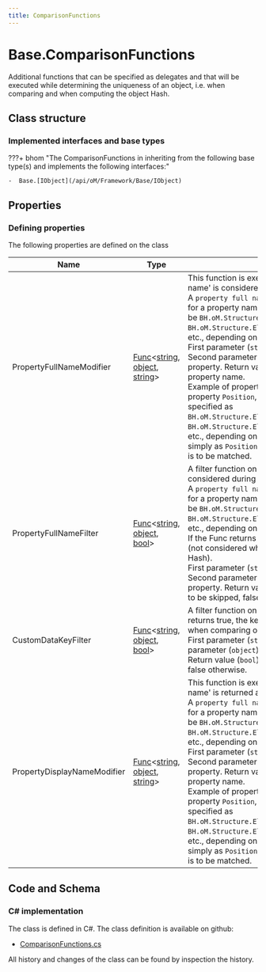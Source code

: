 ```yaml
---
title: ComparisonFunctions
---
```


# Base.ComparisonFunctions

Additional functions that can be specified as delegates and that will be executed while determining the uniqueness of an object, i.e. when comparing and when computing the object Hash.

## Class structure

### Implemented interfaces and base types

???+ bhom "The ComparisonFunctions in inheriting from the following base type(s) and implements the following interfaces:"

    -  Base.[IObject](/api/oM/Framework/Base/IObject)


## Properties



### Defining properties

The following properties are defined on the class

| Name             | Type             | Description      | Quantity         |
|------------------|------------------|------------------|------------------|
| PropertyFullNameModifier | [Func](https://learn.microsoft.com/en-us/dotnet/api/System.Func-3?view=netstandard-2.0)&lt;[string](https://learn.microsoft.com/en-us/dotnet/api/System.String?view=netstandard-2.0), [object](https://learn.microsoft.com/en-us/dotnet/api/System.Object?view=netstandard-2.0), [string](https://learn.microsoft.com/en-us/dotnet/api/System.String?view=netstandard-2.0)&gt; | This function is executed every time a 'property full name' is considered, and it modifies it.<br>A `property full name` is the full property path, e.g. for a property named `Position`, the full name could be `BH.oM.Structure.Elements.Node.Position` or `BH.oM.Structure.Elements.Bar.StartNode.Position`, etc., depending on the object being considered.<br>First parameter (`string`): property full name. Second parameter (`object`): the object holding this property. Return value (`string`): the modified property name.<br>Example of property path: if interested in the property `Position`, the property path can be specified as `BH.oM.Structure.Elements.Node.Position` or `BH.oM.Structure.Elements.Bar.StartNode.Position`, etc., depending on the object being considered, or simply as `Position` if any property named as such is to be matched. | - |
| PropertyFullNameFilter | [Func](https://learn.microsoft.com/en-us/dotnet/api/System.Func-3?view=netstandard-2.0)&lt;[string](https://learn.microsoft.com/en-us/dotnet/api/System.String?view=netstandard-2.0), [object](https://learn.microsoft.com/en-us/dotnet/api/System.Object?view=netstandard-2.0), [bool](https://learn.microsoft.com/en-us/dotnet/api/System.Boolean?view=netstandard-2.0)&gt; | A filter function on each 'property full name' being considered during comparison.<br>A `property full name` is the full property path, e.g. for a property named `Position`, the full name could be `BH.oM.Structure.Elements.Node.Position` or `BH.oM.Structure.Elements.Bar.StartNode.Position`, etc., depending on the object being considered.<br>If the Func returns true, the property is skipped (not considered when comparing or computing the Hash).<br>First parameter (`string`): property full name. Second parameter (`object`): the object holding this property. Return value (`bool`): true if the property is to be skipped, false otherwise. | - |
| CustomDataKeyFilter | [Func](https://learn.microsoft.com/en-us/dotnet/api/System.Func-3?view=netstandard-2.0)&lt;[string](https://learn.microsoft.com/en-us/dotnet/api/System.String?view=netstandard-2.0), [object](https://learn.microsoft.com/en-us/dotnet/api/System.Object?view=netstandard-2.0), [bool](https://learn.microsoft.com/en-us/dotnet/api/System.Boolean?view=netstandard-2.0)&gt; | A filter function on CustomData keys. If the Func returns true, the key is skipped (not considered when comparing or computing the Hash).<br>First parameter (`string`): Custom Data key. Second parameter (`object`): the CustomData dictionary. Return value (`bool`): true if the key is to be skipped, false otherwise. | - |
| PropertyDisplayNameModifier | [Func](https://learn.microsoft.com/en-us/dotnet/api/System.Func-3?view=netstandard-2.0)&lt;[string](https://learn.microsoft.com/en-us/dotnet/api/System.String?view=netstandard-2.0), [object](https://learn.microsoft.com/en-us/dotnet/api/System.Object?view=netstandard-2.0), [string](https://learn.microsoft.com/en-us/dotnet/api/System.String?view=netstandard-2.0)&gt; | This function is executed before a 'property full name' is returned as a difference, and it modifies it.<br>A `property full name` is the full property path, e.g. for a property named `Position`, the full name could be `BH.oM.Structure.Elements.Node.Position` or `BH.oM.Structure.Elements.Bar.StartNode.Position`, etc., depending on the object being considered.<br>First parameter (`string`): property full name. Second parameter (`object`): the object holding this property. Return value (`string`): the modified property name.<br>Example of property path: if interested in the property `Position`, the property path can be specified as `BH.oM.Structure.Elements.Node.Position` or `BH.oM.Structure.Elements.Bar.StartNode.Position`, etc., depending on the object being considered, or simply as `Position` if any property named as such is to be matched. | - |


## Code and Schema

### C# implementation

The class is defined in C#. The class definition is available on github:

- [ComparisonFunctions.cs](https://github.com/BHoM/BHoM/blob/develop/BHoM/ComparisonFunctions.cs)

All history and changes of the class can be found by inspection the history.

